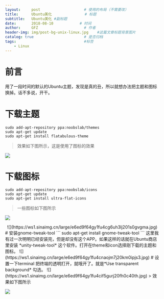 ```yaml
---
layout:     post                    # 使用的布局（不需要改）
title:      Ubuntu美化               # 标题 
subtitle:   Ubuntu美化 #副标题
date:       2018-08-10            # 时间
author:     GFZ                     # 作者
header-img: img/post-bg-unix-linux.jpg    #这篇文章标题背景图片
catalog: true                       # 是否归档
tags:                               #标签
    - Linux
---
```

# 前言
用了一段时间的默认的Ubuntu主题，发现是真的丑，所以就想办法把主题和图标换掉。话不多说，开干。
# 下载主题
```
sudo add-apt-repository ppa:noobslab/themes
sudo apt-get update
sudo apt-get install flatabulous-theme
```
> 效果如下图所示，这是使用了图标的效果  

![](https://ws1.sinaimg.cn/large/e6ed9f64gy1fu4cd1o27vj20nm0g8abr.jpg)
# 下载图标
```
sudo add-apt-repository ppa:noobslab/icons
sudo apt-get update
sudo apt-get install ultra-flat-icons
```
> 一些图标如下图所示  

![](https://ws1.sinaimg.cn/large/e6ed9f64gy1fu4cext3mlj20qg0f00yj.jpg)
<div align="center">
![](https://ws1.sinaimg.cn/large/e6ed9f64gy1fu4cg6uh3lj201s0gvgma.jpg)
</div>
# 安装gnome-tweak-tool
```
sudo apt-get install gnome-tweak-tool
```
这里我有过一次明明已经安装完，但是却没有这个APP。如果这样的话就在Ubuntu商店里安装 *unity-tweak-tool* 这个软件。打开在theme和icon选择刚下载的主题和图标。
![](https://ws1.sinaimg.cn/large/e6ed9f64gy1fu4cnaojm7j20km0ipjs3.jpg)
# 设置一下terminal
把终端的透明打开，就哦开了。就是*Use transparent background* 勾选。
![](https://ws1.sinaimg.cn/large/e6ed9f64gy1fu4cif5gurj20fh0c40th.jpg)
> 效果如下图所示    

![](https://ws1.sinaimg.cn/large/e6ed9f64gy1fu4c7nl8p2j20vi0jkqs1.jpg)


